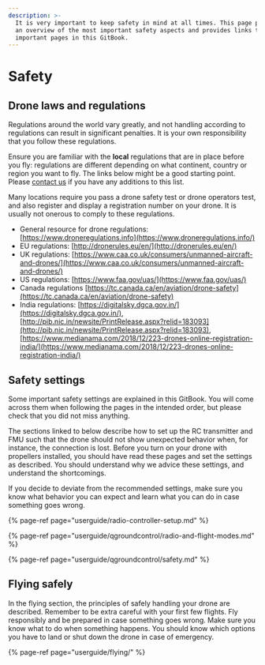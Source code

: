 ```yaml
---
description: >-
  It is very important to keep safety in mind at all times. This page provides
  an overview of the most important safety aspects and provides links to other
  important pages in this GitBook.
---
```


# Safety

## Drone laws and regulations

Regulations around the world vary greatly, and not handling according to regulations can result in significant penalties. It is your own responsibility that you follow these regulations.

Ensure you are familiar with the **local** regulations that are in place before you fly: regulations are different depending on what continent, country or region you want to fly. The links below might be a good starting point. Please [contact us](contact.md#contact-the-hovergames-team) if you have any additions to this list.

Many locations require you pass a drone safety test or drone operators test, and also register and display a registration number on your drone. It is usually not onerous to comply to these regulations.

* General resource for drone regulations: [https://www.droneregulations.info](https://www.droneregulations.info/)​
* EU regulations: [http://dronerules.eu/en/](http://dronerules.eu/en/)​
* UK regulations: [https://www.caa.co.uk/consumers/unmanned-aircraft-and-drones/](https://www.caa.co.uk/consumers/unmanned-aircraft-and-drones/)​
* US regulations: [https://www.faa.gov/uas/](https://www.faa.gov/uas/)​
* Canada regulations [https://tc.canada.ca/en/aviation/drone-safety](https://tc.canada.ca/en/aviation/drone-safety)
* India regulations: [https://digitalsky.dgca.gov.in/](https://digitalsky.dgca.gov.in/), [http://pib.nic.in/newsite/PrintRelease.aspx?relid=183093](http://pib.nic.in/newsite/PrintRelease.aspx?relid=183093), [https://www.medianama.com/2018/12/223-drones-online-registration-india/](https://www.medianama.com/2018/12/223-drones-online-registration-india/)

## Safety settings

Some important safety settings are explained in this GitBook. You will come across them when following the pages in the intended order, but please check that you did not miss anything.

The sections linked to below describe how to set up the RC transmitter and FMU such that the drone should not show unexpected behavior when, for instance, the connection is lost. Before you turn on your drone with propellers installed, you should have read these pages and set the settings as described. You should understand why we advice these settings, and understand the shortcomings. 

If you decide to deviate from the recommended settings, make sure you know what behavior you can expect and learn what you can do in case something goes wrong.

{% page-ref page="userguide/radio-controller-setup.md" %}

{% page-ref page="userguide/qgroundcontrol/radio-and-flight-modes.md" %}

{% page-ref page="userguide/qgroundcontrol/safety.md" %}

## Flying safely

In the flying section, the principles of safely handling your drone are described. Remember to be extra careful with your first few flights. Fly responsibly and be prepared in case something goes wrong. Make sure you know what to do when something happens. You should know which options you have to land or shut down the drone in case of emergency.

{% page-ref page="userguide/flying/" %}

